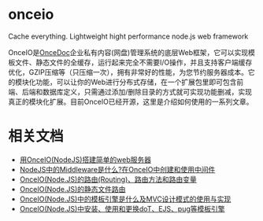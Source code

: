 # onceio
Cache everything. Lightweight hight performance node.js web framework


OnceIO是[OnceDoc](http:///oncedoc.com)企业私有内容(网盘)管理系统的底层Web框架，它可以实现模板文件、静态文件的全缓存，运行起来完全不需要I/O操作，并且支持客户端缓存优化，GZIP压缩等（只压缩一次），拥有非常好的性能，为您节约服务器成本。它的模块化功能，可以让你的Web进行分布式存储，在一个扩展包里即可包含前端、后端和数据库定义，只需通过添加/删除目录的方式就可实现功能删减，实现真正的模块化扩展。目前OnceIO已经开源，这里是介绍如何使用的一系列文章。


# 相关文档

- [用OnceIO(NodeJS)搭建简单的web服务器](http://cn.oncedoc.com/blog/view/iu94ogr2nwkj)
- [NodeJS中的Middleware是什么?在OnceIO中创建和使用中间件](http://cn.oncedoc.com/blog/view/iukgjmgbbf6h)
- [OnceIO(Node.JS)的路由(Routing)、路由方法和路由变量](http://cn.oncedoc.com/blog/view/iv0e3boddunu)
- [OnceIO(Node.JS)的静态文件路由](http://cn.oncedoc.com/blog/view/iv23v91nasx5)
- [OnceIO(Node.JS)中的模板引擎是什么及MVC设计模式的使用与实现](http://cn.oncedoc.com/blog/view/iup2u927oyqz)
- [OnceIO(Node.JS)中安装、使用和更换doT、EJS、pug等模板引擎](http://cn.oncedoc.com/blog/view/iurpschtl29e)
